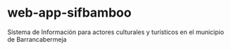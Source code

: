 # web-app-sifbamboo
Sistema de Información para actores culturales y turísticos en el municipio de Barrancabermeja
